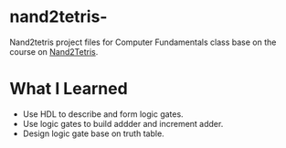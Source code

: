 # nand2tetris-
Nand2tetris project files for Computer Fundamentals class base on the course on [Nand2Tetris](https://www.nand2tetris.org/).
# What I Learned
* Use HDL to describe and form logic gates.
* Use logic gates to build addder and increment adder.
* Design logic gate base on truth table.
